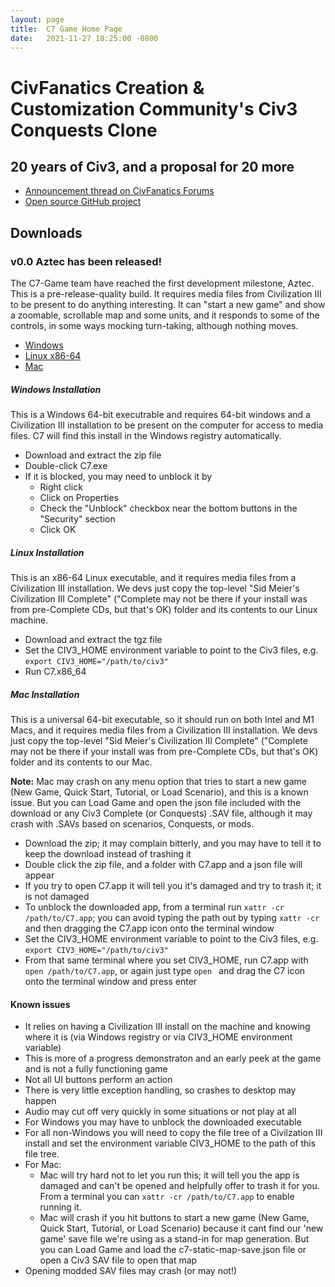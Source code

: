```yaml
---
layout: page
title:  C7 Game Home Page
date:   2021-11-27 18:25:00 -0800
---
```

# CivFanatics Creation & Customization Community's Civ3 Conquests Clone

## 20 years of Civ3, and a proposal for 20 more

- [Announcement thread on CivFanatics Forums](https://forums.civfanatics.com/threads/20-years-of-civ3-and-a-proposal-for-20-more.673944/)
- [Open source GitHub project](https://github.com/C7-Game/Prototype)

## Downloads

### v0.0 Aztec has been released!

The C7-Game team have reached the first development milestone, Aztec. This is a pre-release-quality build. It requires media files from Civilization III to be present to do anything interesting. It can "start a new game" and show a zoomable, scrollable map and some units, and it responds to some of the controls, in some ways mocking turn-taking, although nothing moves.

- [Windows](https://github.com/C7-Game/Prototype/releases/download/v0.0-aztec/C7-Aztec-Windows.zip)
- [Linux x86-64](https://github.com/C7-Game/Prototype/releases/download/v0.0-aztec/C7-Aztec-Linux.tgz)
- [Mac](https://github.com/C7-Game/Prototype/releases/download/v0.0-aztec/C7-Aztec-Mac.zip)

##### Windows Installation

This is a Windows 64-bit executrable and requires 64-bit windows and a Civilization III installation to be present on the computer for access to media files. C7 will find this install in the Windows registry automatically.

- Download and extract the zip file
- Double-click C7.exe
- If it is blocked, you may need to unblock it by
  - Right click
  - Click on Properties
  - Check the "Unblock" checkbox near the bottom buttons in the "Security" section
  - Click OK

##### Linux Installation

This is an x86-64 Linux executable, and it requires media files from a Civilization III installation. We devs just copy the top-level "Sid Meier's Civilization III Complete" ("Complete may not be there if your install was from pre-Complete CDs, but that's OK) folder and its contents to our Linux machine.

- Download and extract the tgz file
- Set the CIV3_HOME environment variable to point to the Civ3 files, e.g. `export CIV3_HOME="/path/to/civ3"`
- Run C7.x86_64

##### Mac Installation

This is a universal 64-bit executable, so it should run on both Intel and M1 Macs, and it requires media files from a Civilization III installation. We devs just copy the top-level "Sid Meier's Civilization III Complete" ("Complete may not be there if your install was from pre-Complete CDs, but that's OK) folder and its contents to our Mac.

**Note:** Mac may crash on any menu option that tries to start a new game (New Game, Quick Start, Tutorial, or Load Scenario), and this is a known issue. But you can Load Game and open the json file included with the download or any Civ3 Complete (or Conquests) .SAV file, although it may crash with .SAVs based on scenarios, Conquests, or mods.

- Download the zip; it may complain bitterly, and you may have to tell it to keep the download instead of trashing it
- Double click the zip file, and a folder with C7.app and a json file will appear
- If you try to open C7.app it will tell you it's damaged and try to trash it; it is not damaged
- To unblock the downloaded app, from a terminal run `xattr -cr /path/to/C7.app`; you can avoid typing the path out by typing `xattr -cr ` and then dragging the C7.app icon onto the terminal window
- Set the CIV3_HOME environment variable to point to the Civ3 files, e.g. `export CIV3_HOME="/path/to/civ3"`
- From that same terminal where you set CIV3_HOME, run C7.app with `open /path/to/C7.app`, or again just type `open ` and drag the C7 icon onto the terminal window and press enter

#### Known issues

- It relies on having a Civilization III install on the machine and knowing where it is (via Windows registry or via CIV3_HOME environment variable)
- This is more of a progress demonstraton and an early peek at the game and is not a fully functioning game
- Not all UI buttons perform an action
- There is very little exception handling, so crashes to desktop may happen
- Audio may cut off very quickly in some situations or not play at all
- For Windows you may have to unblock the downloaded executable
- For all non-Windows you will need to copy the file tree of a Civilzation III install and set the environment variable CIV3_HOME to the path of this file tree.
- For Mac:
  - Mac will try hard not to let you run this; it will tell you the app is damaged and can't be opened and helpfully offer to trash it for you. From a terminal you can `xattr -cr /path/to/C7.app` to enable running it.
  - Mac will crash if you hit buttons to start a new game (New Game, Quick Start, Tutorial, or Load Scenario) because it cant find our 'new game' save file we're using as a stand-in for map generation. But you can Load Game and load the c7-static-map-save.json file or open a Civ3 SAV file to open that map
- Opening modded SAV files may crash (or may not!)
